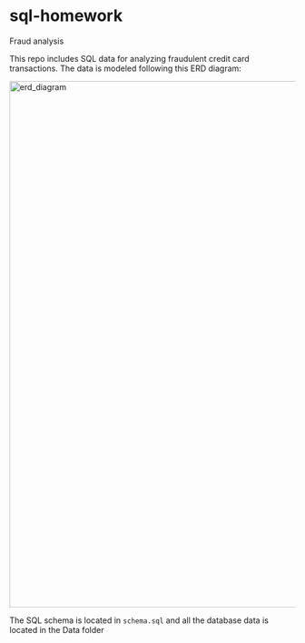 # sql-homework
Fraud analysis

This repo includes SQL data for analyzing fraudulent credit card transactions. The data is modeled following this ERD diagram: 

<img width="926" alt="erd_diagram" src="https://user-images.githubusercontent.com/1554573/186059382-4411222e-9bf3-401a-9f26-7618b5cc766f.png">

The SQL schema is located in `schema.sql` and all the database data is located in the Data folder
